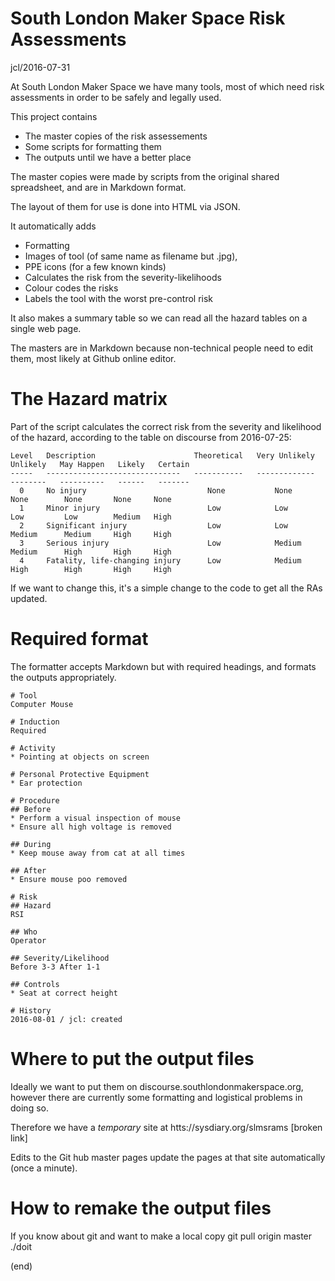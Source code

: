 # South London Maker Space Risk Assessments

jcl/2016-07-31

At South London Maker Space we have many tools, most of which
need risk assessments in order to be safely and legally used.

This project contains

* The master copies of the risk assessements
* Some scripts for formatting them
* The outputs until we have a better place

The master copies were made by scripts from the original
shared spreadsheet, and are in Markdown format.

The layout of them for use is done into HTML via JSON.

It automatically adds 
* Formatting
* Images of tool (of same name as filename but .jpg),
* PPE icons (for a few known kinds)
* Calculates the risk from the severity-likelihoods
* Colour codes the risks
* Labels the tool with the worst pre-control risk

It also makes a summary table so we can read all the
hazard tables on a single web page.

The masters are in Markdown because non-technical people
need to edit them, most likely at Github online editor.

# The Hazard matrix

Part of the script calculates the correct risk from the 
severity and likelihood of the hazard, according to the
table on discourse from 2016-07-25:

    Level   Description                      Theoretical   Very Unlikely   Unlikely   May Happen   Likely   Certain
    -----   ------------------------------   -----------   -------------   --------   ----------   ------   -------
      0     No injury                           None           None          None        None       None     None
      1     Minor injury                        Low            Low           Low         Low        Medium   High
      2     Significant injury                  Low            Low           Medium      Medium     High     High
      3     Serious injury                      Low            Medium        Medium      High       High     High
      4     Fatality, life-changing injury      Low            Medium        High        High       High     High

If we want to change this, it's a simple change to the code
to get all the RAs updated.

# Required format

The formatter accepts Markdown but with required headings,
and formats the outputs appropriately.

    # Tool
    Computer Mouse
    
    # Induction
    Required
    
    # Activity
    * Pointing at objects on screen
    
    # Personal Protective Equipment
    * Ear protection
    
    # Procedure
    ## Before
    * Perform a visual inspection of mouse
    * Ensure all high voltage is removed
    
    ## During
    * Keep mouse away from cat at all times
    
    ## After
    * Ensure mouse poo removed
    
    # Risk
    ## Hazard
    RSI
    
    ## Who
    Operator

    ## Severity/Likelihood
    Before 3-3 After 1-1
    
    ## Controls
    * Seat at correct height

    # History
    2016-08-01 / jcl: created

# Where to put the output files

Ideally we want to put them on discourse.southlondonmakerspace.org,
however there are currently some formatting and logistical problems
in doing so.

Therefore we have a _temporary_ site at
 htts://sysdiary.org/slmsrams [broken link]

Edits to the Git hub master pages update the pages at that site
automatically (once a minute).

# How to remake the output files

If you know about git and want to make a local copy
 git pull origin master
 ./doit

(end)
